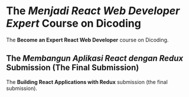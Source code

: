 # The _Menjadi React Web Developer Expert_ Course on Dicoding

The **Become an Expert React Web Developer** course on Dicoding.

## The _Membangun Aplikasi React dengan Redux_ Submission (The Final Submission)

The **Building React Applications with Redux** submission (the final submission).
